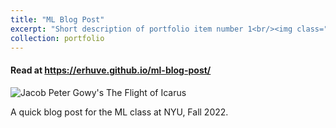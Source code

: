 ```yaml
---
title: "ML Blog Post"
excerpt: "Short description of portfolio item number 1<br/><img class="five-three" src='https://erhuve.github.io/_pages/image-8.png'>"
collection: portfolio
---
```


#### Read at <a href="https://erhuve.github.io/ml-blog-post/">https://erhuve.github.io/ml-blog-post/</a>

![Jacob Peter Gowy's The Flight of Icarus](image-8.png)

A quick blog post for the ML class at NYU, Fall 2022.
